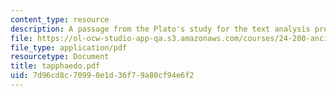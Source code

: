 ```yaml
---
content_type: resource
description: A passage from the Plato's study for the text analysis presentation.
file: https://ol-ocw-studio-app-qa.s3.amazonaws.com/courses/24-200-ancient-philosophy-fall-2004/7d96cd8c70990e1d36f79a80cf94e6f2_tapphaedo.pdf
file_type: application/pdf
resourcetype: Document
title: tapphaedo.pdf
uid: 7d96cd8c-7099-0e1d-36f7-9a80cf94e6f2
---
```

